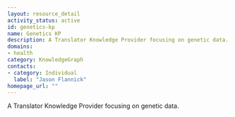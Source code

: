 ```yaml
---
layout: resource_detail
activity_status: active
id: genetics-kp
name: Genetics KP
description: A Translator Knowledge Provider focusing on genetic data.
domains:
- health
category: KnowledgeGraph
contacts:
- category: Individual
  label: "Jason Flannick"
homepage_url: ""
---
```


A Translator Knowledge Provider focusing on genetic data.
